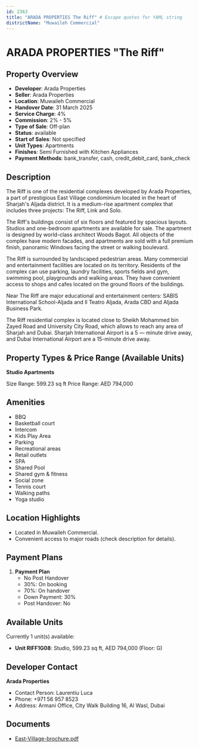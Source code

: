 ```yaml
---
id: 2363
title: "ARADA PROPERTIES The Riff" # Escape quotes for YAML string
districtName: "Muwaileh Commercial"
---
```


# ARADA PROPERTIES "The Riff"

## Property Overview
- **Developer**: Arada Properties
- **Seller**: Arada Properties
- **Location**: Muwaileh Commercial
- **Handover Date**: 31 March 2025
- **Service Charge**: 4%
- **Commission**: 2% - 5%
- **Type of Sale**: Off-plan
- **Status**: available
- **Start of Sales**: Not specified
- **Unit Types**: Apartments
- **Finishes**: Semi Furnished with Kitchen Appliances
- **Payment Methods**: bank_transfer, cash, credit_debit_card, bank_check

## Description
The Riff is one of the residential complexes developed by Arada Properties, a part of prestigious East Village condominium located in the heart of Sharjah's Aljada district. It is a medium-rise apartment complex that includes three projects: The Riff, Link and Solo.

The Riff's buildings consist of six floors and featured by spacious layouts. Studios and one-bedroom apartments are available for sale. The apartment is designed by world-class architect Woods Bagot. All objects of the complex have modern facades, and apartments are sold with a full premium finish, panoramic Windows facing the street or walking boulevard.

The Riff is surrounded by landscaped pedestrian areas. Many commercial and entertainment facilities are located on its territory. Residents of the complex can use parking, laundry facilities, sports fields and gym, swimming pool, playgrounds and walking areas. They have convenient access to shops and cafes located on the ground floors of the buildings.

Near The Riff are major educational and entertainment centers: SABIS International School-Aljada and Il Teatro Aljada, Arada CBD and Aljada Business Park.

The Riff residential complex is located close to Sheikh Mohammed bin Zayed Road and University City Road, which allows to reach any area of Sharjah and Dubai. Sharjah International Airport is a 5 — minute drive away, and Dubai International Airport are a 15-minute drive away.

## Property Types & Price Range (Available Units)
**Studio Apartments**

Size Range: 599.23 sq ft
Price Range: AED 794,000

## Amenities
- BBQ
- Basketball court
- Intercom
- Kids Play Area
- Parking
- Recreational areas
- Retail outlets
- SPA
- Shared Pool
- Shared gym & fitness
- Social zone
- Tennis court
- Walking paths
- Yoga studio

## Location Highlights
- Located in Muwaileh Commercial.
- Convenient access to major roads (check description for details).

## Payment Plans
1. **Payment Plan**
   - No Post Handover
   - 30%: On booking
   - 70%: On handover
   - Down Payment: 30%
   - Post Handover: No

## Available Units
Currently 1 unit(s) available:
- **Unit RIFF1G08**: Studio, 599.23 sq ft, AED 794,000 (Floor: G)

## Developer Contact
**Arada Properties**
- Contact Person: Laurentiu Luca
- Phone: +971 56 957 8523
- Address: Armani Office, City Walk Building 16, Al Wasl, Dubai

## Documents
- [East-Village-brochure.pdf](https://cdn.geniemap.net/2024/06/27/WuE2pDn5Du4EOZPYwQHSeHOPVyznHjKdrsL7142J.pdf)
